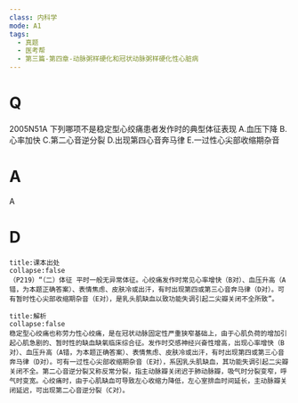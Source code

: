 ```yaml
---
class: 内科学
mode: A1
tags:
  - 真题
  - 医考帮
  - 第三篇-第四章-动脉粥样硬化和冠状动脉粥样硬化性心脏病
---
```


# Q
2005N51A 下列哪项不是稳定型心绞痛患者发作时的典型体征表现
A.血压下降
B.心率加快
C.第二心音逆分裂
D.出现第四心音奔马律
E.一过性心尖部收缩期杂音

# A
A
# D
```ad-note
title:课本出处
collapse:false
（P219）“（二）体征 平时一般无异常体征。心绞痛发作时常见心率增快（B对）、血压升高（A错，为本题正确答案）、表情焦虑、皮肤冷或出汗，有时出现第四或第三心音奔马律（D对）。可有暂时性心尖部收缩期杂音（E对），是乳头肌缺血以致功能失调引起二尖瓣关闭不全所致”。
```

```ad-summary
title:解析
collapse:false
稳定型心绞痛也称劳力性心绞痛，是在冠状动脉固定性严重狭窄基础上，由于心肌负荷的增加引起心肌急剧的、暂时性的缺血缺氧临床综合征。发作时交感神经兴奋性增高，出现心率增快（B对）、血压升高（A错，为本题正确答案）、表情焦虑、皮肤冷或出汗，有时出现第四或第三心音奔马律（D对）。可有一过性心尖部收缩期杂音（E对），系因乳头肌缺血，其功能失调引起二尖瓣关闭不全。第二心音逆分裂又称反常分裂，指主动脉瓣关闭迟于肺动脉瓣，吸气时分裂变窄，呼气时变宽。心绞痛时，由于心肌缺血可导致左心收缩力降低，左心室排血时间延长，主动脉瓣关闭延迟，可出现第二心音逆分裂（C对）。
```

